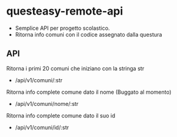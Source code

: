 # questeasy-remote-api

- Semplice API per progetto scolastico. 
- Ritorna info comuni con il codice assegnato dalla questura

## API
Ritorna i primi 20 comuni che iniziano con la stringa str
- /api/v1/comuni/:str

Ritorna info complete comune dato il nome (Buggato al momento)
- /api/v1/comuni/nome/:str

Ritorna info complete comune dato il suo id
- /api/v1/comuni/id/:str



